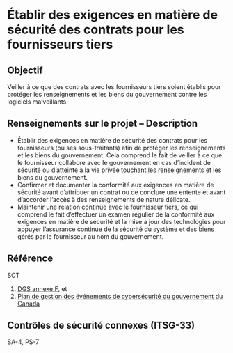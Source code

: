 # Établir des exigences en matière de sécurité des contrats pour les fournisseurs tiers

## Objectif

Veiller à ce que des contrats avec les fournisseurs tiers soient établis pour protéger les renseignements et les biens du gouvernement contre les logiciels malveillants.

## Renseignements sur le projet – Description

- Établir des exigences en matière de sécurité des contrats pour les fournisseurs (ou ses sous-traitants) afin de protéger les renseignements et les biens du gouvernement. Cela comprend le fait de veiller à ce que le fournisseur collabore avec le gouvernement en cas d’incident de sécurité ou d’atteinte à la vie privée touchant les renseignements et les biens du gouvernement.
- Confirmer et documenter la conformité aux exigences en matière de sécurité avant d’attribuer un contrat ou de conclure une entente et avant d’accorder l’accès à des renseignements de nature délicate.
- Maintenir une relation continue avec le fournisseur tiers, ce qui comprend le fait d’effectuer un examen régulier de la conformité aux exigences en matière de sécurité et la mise à jour des technologies pour appuyer l’assurance continue de la sécurité du système et des biens gérés par le fournisseur au nom du gouvernement.

## Référence

SCT

1. [DGS annexe F](https://www.tbs-sct.gc.ca/pol/doc-fra.aspx?id=32611#appF), et
2. [Plan de gestion des événements de cybersécurité du gouvernement du Canada](https://www.canada.ca/fr/gouvernement/systeme/gouvernement-numerique/securite-confidentialite-ligne/gestion-securite-identite/plan-gestion-evenements-cybersecurite-gouvernement-canada.html)

## Contrôles de sécurité connexes (ITSG-33)

SA-4, PS-7
